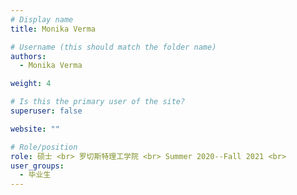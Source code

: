 ```yaml
---
# Display name
title: Monika Verma

# Username (this should match the folder name)
authors:
  - Monika Verma

weight: 4

# Is this the primary user of the site?
superuser: false

website: ""

# Role/position
role: 硕士 <br> 罗切斯特理工学院 <br> Summer 2020--Fall 2021 <br>
user_groups:
  - 毕业生
---
```


